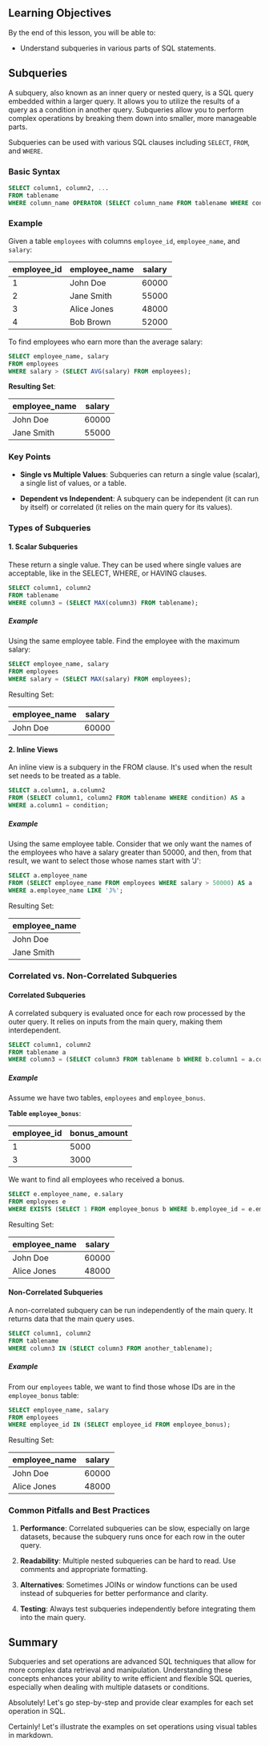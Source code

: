 
<!-- # SQL Subqueries and Set Operations -->

## Learning Objectives

By the end of this lesson, you will be able to:

- Understand subqueries in various parts of SQL statements.

## Subqueries

A subquery, also known as an inner query or nested query, is a SQL query embedded within a larger query. It allows you to utilize the results of a query as a condition in another query.  Subqueries allow you to perform complex operations by breaking them down into smaller, more manageable parts.

Subqueries can be used with various SQL clauses including `SELECT`, `FROM`, and `WHERE`.

### Basic Syntax

```sql
SELECT column1, column2, ...
FROM tablename
WHERE column_name OPERATOR (SELECT column_name FROM tablename WHERE condition);
```

### Example

Given a table `employees` with columns `employee_id`, `employee_name`, and `salary`:

| employee_id | employee_name | salary  |
|-------------|---------------|---------|
| 1           | John Doe      | 60000   |
| 2           | Jane Smith    | 55000   |
| 3           | Alice Jones   | 48000   |
| 4           | Bob Brown     | 52000   |


To find employees who earn more than the average salary:

```sql
SELECT employee_name, salary
FROM employees
WHERE salary > (SELECT AVG(salary) FROM employees);
```

**Resulting Set**:

| employee_name | salary  |
|---------------|---------|
| John Doe      | 60000   |
| Jane Smith    | 55000   |


### Key Points
  
- **Single vs Multiple Values**: Subqueries can return a single value (scalar), a single list of values, or a table.

- **Dependent vs Independent**: A subquery can be independent (it can run by itself) or correlated (it relies on the main query for its values).

### Types of Subqueries

#### 1. **Scalar Subqueries**

These return a single value. They can be used where single values are acceptable, like in the SELECT, WHERE, or HAVING clauses.

```sql
SELECT column1, column2
FROM tablename
WHERE column3 = (SELECT MAX(column3) FROM tablename);
```

##### Example

Using the same employee table. Find the employee with the maximum salary:

```sql
SELECT employee_name, salary
FROM employees
WHERE salary = (SELECT MAX(salary) FROM employees);
```

Resulting Set:

| employee_name | salary  |
|---------------|---------|
| John Doe      | 60000   |


#### 2. **Inline Views**

An inline view is a subquery in the FROM clause. It's used when the result set needs to be treated as a table.

```sql
SELECT a.column1, a.column2
FROM (SELECT column1, column2 FROM tablename WHERE condition) AS a
WHERE a.column1 = condition;
```

##### Example

Using the same employee table. Consider that we only want the names of the employees who have a salary greater than 50000, and then, from that result, we want to select those whose names start with 'J':

```sql
SELECT a.employee_name
FROM (SELECT employee_name FROM employees WHERE salary > 50000) AS a
WHERE a.employee_name LIKE 'J%';
```

Resulting Set:

| employee_name |
|---------------|
| John Doe      |
| Jane Smith    |


### Correlated vs. Non-Correlated Subqueries


#### **Correlated Subqueries**

A correlated subquery is evaluated once for each row processed by the outer query. It relies on inputs from the main query, making them interdependent.

```sql
SELECT column1, column2
FROM tablename a
WHERE column3 = (SELECT column3 FROM tablename b WHERE b.column1 = a.column1);
```

##### Example

Assume we have two tables, `employees` and `employee_bonus`. 

**Table `employee_bonus`**:

| employee_id | bonus_amount |
|-------------|--------------|
| 1           | 5000         |
| 3           | 3000         |

We want to find all employees who received a bonus.

```sql
SELECT e.employee_name, e.salary
FROM employees e
WHERE EXISTS (SELECT 1 FROM employee_bonus b WHERE b.employee_id = e.employee_id);
```

Resulting Set:

| employee_name | salary  |
|---------------|---------|
| John Doe      | 60000   |
| Alice Jones   | 48000   |


#### **Non-Correlated Subqueries**

A non-correlated subquery can be run independently of the main query. It returns data that the main query uses.

```sql
SELECT column1, column2
FROM tablename
WHERE column3 IN (SELECT column3 FROM another_tablename);
```

##### Example

From our `employees` table, we want to find those whose IDs are in the `employee_bonus` table:

```sql
SELECT employee_name, salary
FROM employees
WHERE employee_id IN (SELECT employee_id FROM employee_bonus);
```

Resulting Set:

| employee_name | salary  |
|---------------|---------|
| John Doe      | 60000   |
| Alice Jones   | 48000   |


### Common Pitfalls and Best Practices

1. **Performance**: Correlated subqueries can be slow, especially on large datasets, because the subquery runs once for each row in the outer query.

2. **Readability**: Multiple nested subqueries can be hard to read. Use comments and appropriate formatting.

3. **Alternatives**: Sometimes JOINs or window functions can be used instead of subqueries for better performance and clarity.

4. **Testing**: Always test subqueries independently before integrating them into the main query.



## Summary

Subqueries and set operations are advanced SQL techniques that allow for more complex data retrieval and manipulation. Understanding these concepts enhances your ability to write efficient and flexible SQL queries, especially when dealing with multiple datasets or conditions.

Absolutely! Let's go step-by-step and provide clear examples for each set operation in SQL.

Certainly! Let's illustrate the examples on set operations using visual tables in markdown.

